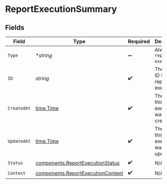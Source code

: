 # ReportExecutionSummary


## Fields

| Field                                                                                  | Type                                                                                   | Required                                                                               | Description                                                                            | Example                                                                                |
| -------------------------------------------------------------------------------------- | -------------------------------------------------------------------------------------- | -------------------------------------------------------------------------------------- | -------------------------------------------------------------------------------------- | -------------------------------------------------------------------------------------- |
| `Type`                                                                                 | **string*                                                                              | :heavy_minus_sign:                                                                     | Always `report-execution`.                                                             | report-execution                                                                       |
| `ID`                                                                                   | *string*                                                                               | :heavy_check_mark:                                                                     | The unique ID for the report execution.                                                | a1b2c3d4-5678-90ab-cdef-1234567890ab                                                   |
| `CreatedAt`                                                                            | [time.Time](https://pkg.go.dev/time#Time)                                              | :heavy_check_mark:                                                                     | The date this report execution was created at.                                         | 2024-05-30T12:34:56.000Z                                                               |
| `UpdatedAt`                                                                            | [time.Time](https://pkg.go.dev/time#Time)                                              | :heavy_check_mark:                                                                     | The date this report execution was last updated.                                       | 2024-05-30T13:00:00.000Z                                                               |
| `Status`                                                                               | [components.ReportExecutionStatus](../../models/components/reportexecutionstatus.md)   | :heavy_check_mark:                                                                     | N/A                                                                                    |                                                                                        |
| `Context`                                                                              | [components.ReportExecutionContext](../../models/components/reportexecutioncontext.md) | :heavy_check_mark:                                                                     | N/A                                                                                    |                                                                                        |